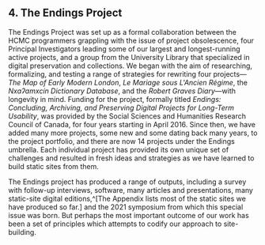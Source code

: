 ## 4. The Endings Project

The Endings Project was set up as a formal collaboration between the HCMC programmers grappling with the issue of project obsolescence, four Principal Investigators leading some of our largest and longest-running active projects, and a group from the University Library that specialized in digital preservation and collections. We began with the aim of researching, formalizing, and testing a range of strategies for rewriting four projects—_The Map of Early Modern London_, _Le Mariage sous L'Ancien Régime_, the _Nxaʔamxcín Dictionary Database_, and the _Robert Graves Diary_—with longevity in mind. Funding for the project, formally titled _Endings: Concluding, Archiving, and Preserving Digital Projects for Long-Term Usability_, was provided by the Social Sciences and Humanities Research Council of Canada, for four years starting in April 2016. Since then, we have added many more projects, some new and some dating back many years, to the project portfolio, and there are now 14 projects under the Endings umbrella. Each individual project has provided its own unique set of challenges and resulted in fresh ideas and strategies as we have learned to build static sites from them.

The Endings project has produced a range of outputs, including a survey with follow-up interviews, software, many articles and presentations, many static-site digital editions,^[The Appendix lists most of the static sites we have produced so far.] and the 2021 symposium from which this special issue was born. But perhaps the most important outcome of our work has been a set of principles which attempts to codify our approach to site-building.

